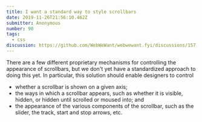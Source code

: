 ```yaml
---
title: I want a standard way to style scrollbars
date: 2019-11-26T21:56:10.462Z
submitter: Anonymous
number: 90
tags:
  - css
discussion: https://github.com/WebWeWant/webwewant.fyi/discussions/157
---
```

There are a few different proprietary mechanisms for controlling the appearance of scrollbars, but we don't yet have a standardized approach to doing this yet. In particular, this solution should enable designers to control

* whether a scrollbar is shown on a given axis;
* the ways in which a scrollbar appears, such as whether it is visible, hidden, or hidden until scrolled or moused into; and
* the appearance of the various components of the scrollbar, such as the slider, the track, start and stop arrows, etc.
